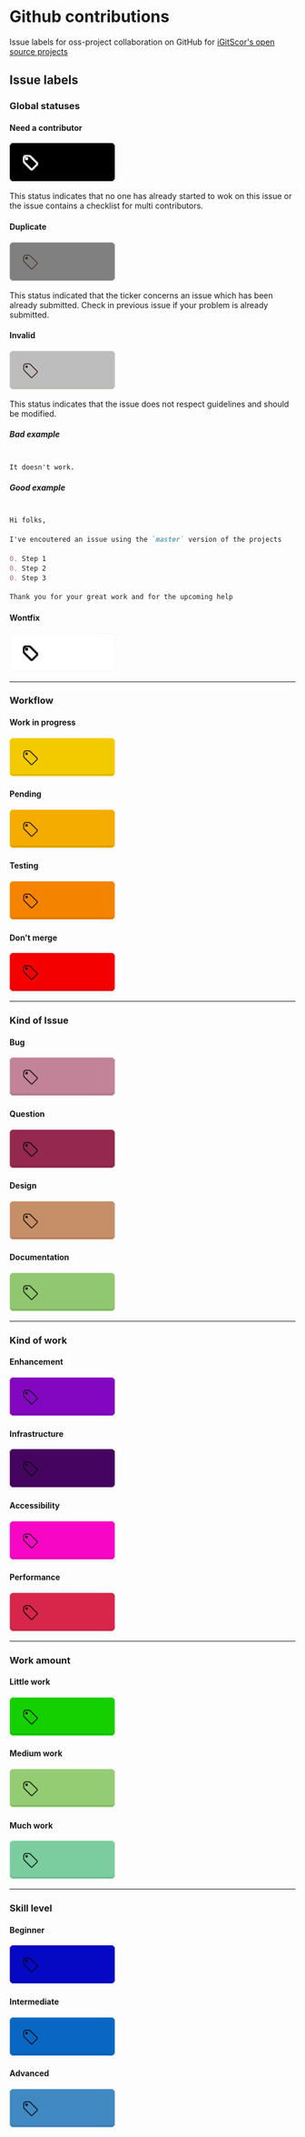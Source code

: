 # Github contributions

Issue labels for oss-project collaboration on GitHub for [iGitScor's open source projects](https://github.com/iGitScor?tab=repositories)

## Issue labels

### Global statuses

#### Need a contributor

![Need a contributor label](img/global-statuses/black.png "Need a contributor")

This status indicates that no one has already started to wok on this issue or the issue contains a checklist for multi contributors.

#### Duplicate

![Duplicate label](img/global-statuses/gray.png "Duplicate")

This status indicated that the ticker concerns an issue which has been already submitted. Check in previous issue if your problem is already submitted.

#### Invalid

![Invalid label](img/global-statuses/silver.png "Invalid")

This status indicates that the issue does not respect guidelines and should be modified.

##### Bad example

```md

It doesn't work.

```

##### Good example

```md

Hi folks,

I've encoutered an issue using the `master` version of the projects

0. Step 1
0. Step 2
0. Step 3

Thank you for your great work and for the upcoming help

```

#### Wontfix

![Wontfix label](img/global-statuses/white.png "Wontfix")

____

### Workflow

#### Work in progress

![Work in progress label](img/workflow/yellow.png "Work in progress")

#### Pending

![Pending label](img/workflow/gold.png "Pending")

#### Testing

![Testing label](img/workflow/orange.png "Testing")

#### Don't merge

![Don't merge label](img/workflow/red.png "Don't merge")

____

### Kind of Issue

#### Bug

![Bug label](img/kind-issue/lilac.png "Bug")

#### Question

![Question label](img/kind-issue/mauve.png "Question")

#### Design

![Design label](img/kind-issue/tan.png "Design")

#### Documentation

![Documentation label](img/kind-issue/mint.png "Documentation")

____

### Kind of work

#### Enhancement

![Enhancement label](img/kind-work/purple.png "Enhancement")

#### Infrastructure

![Infrastructure label](img/kind-work/indigo.png "Infrastructure")

#### Accessibility

![Accessibility label](img/kind-work/magenta.png "Accessibility")

#### Performance

![Performance label](img/kind-work/cherry.png "Performance")

____

### Work amount

#### Little work

![Little work label](img/work-amount/green.png "Little work")

#### Medium work

![Medium work label](img/work-amount/lime.png "Medium work")

####  Much work

![Much work label](img/work-amount/aqua.png "Much work")

____

### Skill level

#### Beginner

![Beginner label](img/skill-level/blue.png "Beginner")

#### Intermediate

![Intermediate label](img/skill-level/blue2.png "Intermediate")

#### Advanced

![Advanced label](img/skill-level/azure.png "Advanced")
